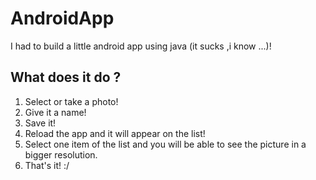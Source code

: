 # AndroidApp

I had to build a little android app using java (it sucks ,i know ...)!

## What does it do ?

1. Select or take a photo!
2. Give it a name!
3. Save it!
4. Reload the app and it will appear on the list!
5. Select one item of the list and you will be able to see the picture in a bigger resolution.
6. That's it! :/
